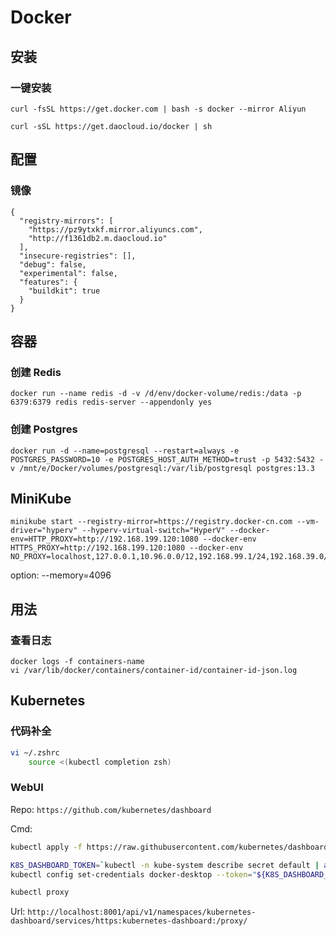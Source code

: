 # Docker

## 安装

### 一键安装

```shell
curl -fsSL https://get.docker.com | bash -s docker --mirror Aliyun
```

```shell
curl -sSL https://get.daocloud.io/docker | sh
```


## 配置

### 镜像

```
{
  "registry-mirrors": [
    "https://pz9ytxkf.mirror.aliyuncs.com",
    "http://f1361db2.m.daocloud.io"
  ],
  "insecure-registries": [],
  "debug": false,
  "experimental": false,
  "features": {
    "buildkit": true
  }
}

```

## 容器

### 创建 Redis

```shell
docker run --name redis -d -v /d/env/docker-volume/redis:/data -p 6379:6379 redis redis-server --appendonly yes
```

### 创建 Postgres

```shell
docker run -d --name=postgresql --restart=always -e POSTGRES_PASSWORD=10 -e POSTGRES_HOST_AUTH_METHOD=trust -p 5432:5432 -v /mnt/e/Docker/volumes/postgresql:/var/lib/postgresql postgres:13.3
```

## MiniKube

```shell
minikube start --registry-mirror=https://registry.docker-cn.com --vm-driver="hyperv" --hyperv-virtual-switch="HyperV" --docker-env=HTTP_PROXY=http://192.168.199.120:1080 --docker-env HTTPS_PROXY=http://192.168.199.120:1080 --docker-env NO_PROXY=localhost,127.0.0.1,10.96.0.0/12,192.168.99.1/24,192.168.39.0/24
```

option: --memory=4096

## 用法

### 查看日志

```shell
docker logs -f containers-name
vi /var/lib/docker/containers/container-id/container-id-json.log
```

## Kubernetes

### 代码补全

```bash
vi ~/.zshrc
    source <(kubectl completion zsh)
```

### WebUI

Repo: `https://github.com/kubernetes/dashboard`

Cmd: 

```bash
kubectl apply -f https://raw.githubusercontent.com/kubernetes/dashboard/v2.3.1/aio/deploy/recommended.yaml

K8S_DASHBOARD_TOKEN=`kubectl -n kube-system describe secret default | awk '$1=="token:"{print $2}'`
kubectl config set-credentials docker-desktop --token="${K8S_DASHBOARD_TOKEN}"

kubectl proxy
```

Url: `http://localhost:8001/api/v1/namespaces/kubernetes-dashboard/services/https:kubernetes-dashboard:/proxy/`
